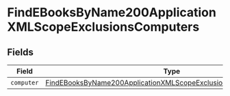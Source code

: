 # FindEBooksByName200ApplicationXMLScopeExclusionsComputers


## Fields

| Field                                                                                                                                                             | Type                                                                                                                                                              | Required                                                                                                                                                          | Description                                                                                                                                                       |
| ----------------------------------------------------------------------------------------------------------------------------------------------------------------- | ----------------------------------------------------------------------------------------------------------------------------------------------------------------- | ----------------------------------------------------------------------------------------------------------------------------------------------------------------- | ----------------------------------------------------------------------------------------------------------------------------------------------------------------- |
| `computer`                                                                                                                                                        | [FindEBooksByName200ApplicationXMLScopeExclusionsComputersComputer](../../models/operations/findebooksbyname200applicationxmlscopeexclusionscomputerscomputer.md) | :heavy_minus_sign:                                                                                                                                                | N/A                                                                                                                                                               |